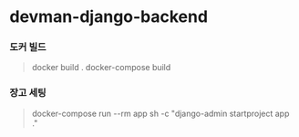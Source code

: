 # devman-django-backend

### 도커 빌드

> docker build .
> docker-compose build

### 장고 세팅

> docker-compose run --rm app sh -c "django-admin startproject app ."
